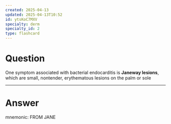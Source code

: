 ```yaml
---
created: 2025-04-13
updated: 2025-04-13T10:52
id: ytsKoC7MXV
specialty: derm
specialty_id: 2
type: flashcard
---
```


# Question
One symptom associated with bacterial endocarditis is **Janeway lesions**, which are small, nontender, erythematous lesions on the palm or sole

---

# Answer
mnemonic: FROM JANE
